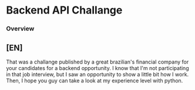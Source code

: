 # Backend API Challange

### Overview

[EN]
---
That was a challange published by a great brazilian's financial company for your candidates for a backend opportunity.
I know that I'm not participating in that job interview, but I saw an opportunity to show a little bit how I work.
Then, I hope you guy can take a look at my experience level with python.


